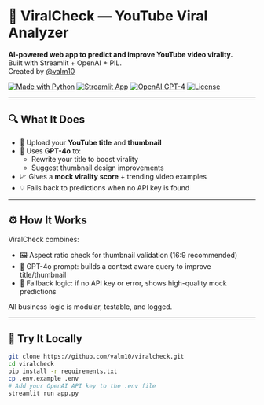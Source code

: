 # 🎥 ViralCheck — YouTube Viral Analyzer

**AI-powered web app to predict and improve YouTube video virality.**  
Built with Streamlit + OpenAI + PIL.  
Created by [@valm10](https://github.com/valm10)

[![Made with Python](https://img.shields.io/badge/Made%20with-Python-blue?style=flat)](https://www.python.org/)
[![Streamlit App](https://img.shields.io/badge/UI-Streamlit-ff4b4b)](https://streamlit.io/)
[![OpenAI GPT-4](https://img.shields.io/badge/Model-GPT--4o-success)](https://openai.com/)
[![License](https://img.shields.io/badge/license-MIT-lightgrey)](./LICENSE)

---

## 🔍 What It Does

- 📌 Upload your **YouTube title** and **thumbnail**
- 🧠 Uses **GPT-4o** to:
  - Rewrite your title to boost virality
  - Suggest thumbnail design improvements
- 📈 Gives a **mock virality score** + trending video examples
- 💡 Falls back to predictions when no API key is found

---

## ⚙️ How It Works

ViralCheck combines:

- 🖼️ Aspect ratio check for thumbnail validation (16:9 recommended)
- 🧠 GPT-4o prompt: builds a context aware query to improve title/thumbnail
- 🔄 Fallback logic: if no API key or error, shows high-quality mock predictions

All business logic is modular, testable, and logged.

---

## 🚀 Try It Locally

```bash
git clone https://github.com/valm10/viralcheck.git
cd viralcheck
pip install -r requirements.txt
cp .env.example .env
# Add your OpenAI API key to the .env file
streamlit run app.py

